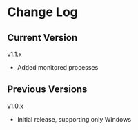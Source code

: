 # Change Log

## Current Version

v1.1.x

- Added monitored processes

## Previous Versions

v1.0.x

- Initial release, supporting only Windows
